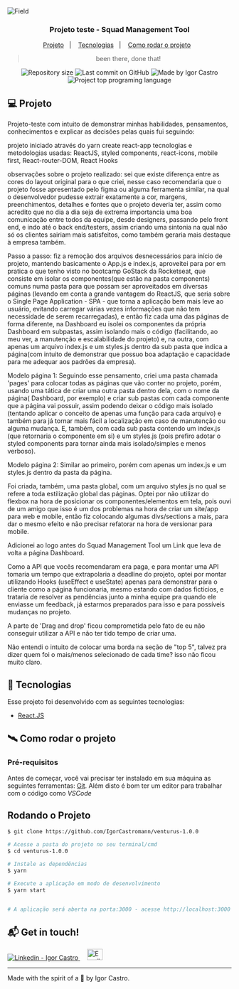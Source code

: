 <img alt="Field" src="https://images.cdn2.stockunlimited.net/preview1300/soccer-banner-with-france-flag_1819372.jpg" />

<h3 align="center">
  Projeto teste - Squad Management Tool
</h3>

<p align="center">
  <a href="#-projeto">Projeto</a>&nbsp;&nbsp;&nbsp;|&nbsp;&nbsp;&nbsp;
  <a href="#-tecnologias">Tecnologias</a>&nbsp;&nbsp;&nbsp;|&nbsp;&nbsp;&nbsp;
  <a href="#-tecnologias">Como rodar o projeto</a>&nbsp;&nbsp;&nbsp;
</p>

<blockquote align="center">been there, done that!</blockquote>

<p align="center">
  <a> </a>
  <img alt="Repository size" src="https://img.shields.io/github/repo-size/IgorCastromann/venturus-1.0.0?color=2304D361">
  <img alt="Last commit on GitHub" src="https://img.shields.io/github/last-commit/IgorCastromann/venturus-1.0.0?color=2304D361">
  <img alt="Made by Igor Castro" src="https://img.shields.io/badge/made%20by-Igor Castro-%20?color=2304D361">
  <img alt="Project top programing language" src="https://img.shields.io/github/languages/top/IgorCastromann/venturus-1.0.0?color=2304D361">
</p>


## 💻 Projeto 

Projeto-teste com intuito de demonstrar minhas habilidades, pensamentos, conhecimentos e explicar as decisões pelas quais fui seguindo:

projeto iniciado através do yarn create react-app
tecnologias e metodologias usadas:
    ReactJS,
    styled components,
    react-icons,
    mobile first,
    React-router-DOM,
    React Hooks



observações sobre o projeto realizado:
sei que existe diferença entre as cores do layout original para o que criei, nesse caso recomendaria que o projeto fosse apresentado pelo figma ou alguma ferramenta similar, na qual
o desenvolvedor pudesse extrair exatamente a cor, margens, preenchimentos, detalhes e fontes que o projeto deveria ter, assim como acredito que no dia a dia seja de extrema importancia uma boa comunicação entre todos da equipe,
desde designers, passando pelo front end, e indo até o back end/testers, assim criando uma sintonia na qual não só os clientes sairiam mais satisfeitos, como também geraria mais
destaque à empresa também.


Passo a passo:
fiz a remoção dos arquivos desnecessários para início de projeto, mantendo basicamente o App.js e index.js, aproveitei para por em pratica o que tenho visto no bootcamp GoStack da Rocketseat, que consiste em isolar os componentes(que estão na pasta components) comuns numa pasta para que possam ser aproveitados em diversas páginas (levando em conta a grande vantagem do ReactJS, que seria sobre o Single Page Application - SPA - que torna a aplicação bem mais leve ao usuário, evitando carregar várias vezes informações que não tem necessidade de serem recarregadas), e então fiz cada uma das páginas de forma diferente, na Dashboard eu isolei os componentes da própria Dashboard em subpastas, assim isolando mais o código (facilitando, ao meu ver, a manutenção e escalabilidade do projeto) e, na outra, com apenas um arquivo index.js e um styles.js dentro da sub pasta que indica a página(com intuito de demonstrar que possuo boa adaptação e capacidade para me adequar aos padrões da empresa).

Modelo página 1: Seguindo esse pensamento, criei uma pasta chamada 'pages' para colocar todas as páginas que vão conter no projeto, porém, usando uma tática de criar uma outra pasta dentro dela, com o nome da página( Dashboard, por exemplo) e criar sub pastas com cada componente que a página vai possuir, assim podendo deixar o código mais isolado (tentando aplicar o conceito de apenas uma função para cada arquivo) e também para já tornar mais fácil a localização em caso de manutenção ou alguma mudança. E, também, com cada sub pasta contendo um index.js (que retornaria o componente em si) e um styles.js (pois prefiro adotar o styled components para tornar ainda mais isolado/simples e menos verboso).

Modelo página 2: Similar ao primeiro, porém com apenas um index.js e um styles.js dentro da pasta da página.

Foi criada, também, uma pasta global, com um arquivo styles.js no qual se refere a toda estilização global das páginas.
Optei por não utilizar do flexbox na hora de posicionar os componentes/elementos em tela, pois ouvi de um amigo que isso é um dos problemas na hora de criar um site/app para web e mobile, então fiz colocando algumas divs/sections a mais, para dar o mesmo efeito e não precisar refatorar na hora de versionar para mobile.

Adicionei ao logo antes do Squad Management Tool um Link que leva de volta a página Dashboard.

Como a API que vocês recomendaram era paga, e para montar uma API tomaria um tempo que extrapolaria a deadline do projeto, optei por montar utilizando Hooks (useEffect e useState) apenas para demonstrar para o cliente como a página funcionaria, mesmo estando com dados fictícios, e trataria de resolver as pendências junto a minha equipe pra quando ele enviasse um feedback, já estarmos preparados para isso e para possíveis mudanças no projeto.

A parte de 'Drag and drop' ficou comprometida pelo fato de eu não conseguir utilizar a API e não ter tido tempo de criar uma.

Não entendi o intuito de colocar uma borda na seção de "top 5", talvez pra dizer quem foi o mais/menos selecionado de cada time? isso não ficou muito claro.


## 🚀 Tecnologias

Esse projeto foi desenvolvido com as seguintes tecnologias:

- [React.JS](https://reactjs.org/)


## 🛰 Como rodar o projeto
### Pré-requisitos

Antes de começar, você vai precisar ter instalado em sua máquina as seguintes ferramentas:
[Git](https://git-scm.com).
Além disto é bom ter um editor para trabalhar com o código como _VSCode_

## Rodando o Projeto
```bash
$ git clone https://github.com/IgorCastromann/venturus-1.0.0

# Acesse a pasta do projeto no seu terminal/cmd
$ cd venturus-1.0.0

# Instale as dependências
$ yarn

# Execute a aplicação em modo de desenvolvimento
$ yarn start


# A aplicação será aberta na porta:3000 - acesse http://localhost:3000
```



## :mailbox_with_mail: Get in touch!


<a href="https://www.linkedin.com/in/igor-castro-27470672/" target="_blank" >
  <img alt="Linkedin - Igor Castro" src="https://img.shields.io/badge/Linkedin--%23F8952D?style=social&logo=linkedin">
</a>&nbsp;&nbsp;&nbsp;
<a href="mailto:castromann@live.com" target="_blank" >
  <img alt="Email - Igor Castro" width="35rem" height="25rem" src="https://img2.gratispng.com/20180401/cwe/kisspng-outlook-com-microsoft-outlook-logo-microsoft-offic-outlook-5ac078594dd532.5951870815225631613188.jpg">
</a> 

---

Made with the spirit of a 🐻 by Igor Castro.









